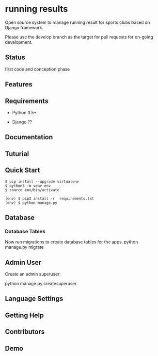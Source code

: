 # running results
Open source system to manage running result for sports clubs based on Django framework.

Please use the develop branch as the target for pull requests for on-going development.

## Status
first code and conception phase

## Features

## Requirements

* Python 3.5+
+ Django ??

## Documentation

## Tuturial

## Quick Start
```
$ pip install --upgrade virtualenv
$ python3 -m venv env
$ source env/bin/activate

(env) $ pip3 install -r  requirements.txt
(env) $ python manage.py
```

## Database

### Database Tables
Now run migrations to create database tables for the apps.
python manage.py migrate

## Admin User
Create an admin superuser:

python manage.py createsuperuser

## Language Settings

## Getting Help

## Contributors

## Demo

